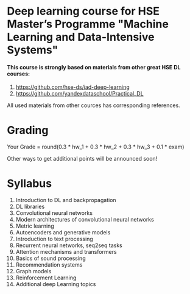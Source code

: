 # Deep learning course for HSE Master’s Programme "Machine Learning and Data-Intensive Systems"

#### This course is strongly based on materials from other great HSE DL courses:
1. https://github.com/hse-ds/iad-deep-learning
2. https://github.com/yandexdataschool/Practical_DL

All used materials from other cources has corresponding references.

# Grading

Your Grade = round(0.3 * hw_1  + 0.3 * hw_2 + 0.3 * hw_3 + 0.1 * exam)

Other ways to get additional points will be announced soon!



# Syllabus

1. Introduction to DL and backpropagation
2. DL libraries
3. Convolutional neural networks
4. Modern architectures of convolutional neural networks
5. Metric learning
6. Autoencoders and generative models
7. Introduction to text processing
8. Recurrent neural networks, seq2seq tasks
9. Attention mechanisms and transformers
10. Basics of sound processing
11. Recommendation systems
12. Graph models
13. Reinforcement Learning
14. Additional deep Learning topics















